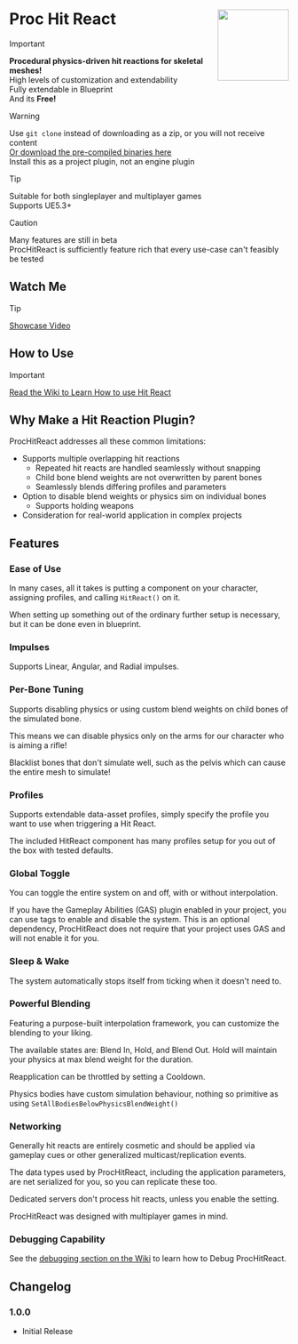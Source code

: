 # Proc Hit React <img align="right" width=128, height=128 src="https://github.com/Vaei/ProcHitReact/blob/main/Resources/Icon128.png">

> [!IMPORTANT]
> **Procedural physics-driven hit reactions for skeletal meshes!**
> <br>High levels of customization and extendability
> <br>Fully extendable in Blueprint
> <br>And its **Free!**

> [!WARNING]
> Use `git clone` instead of downloading as a zip, or you will not receive content
> <br>[Or download the pre-compiled binaries here](https://github.com/Vaei/ProcHitReact/wiki/How-to-Use)
> <br>Install this as a project plugin, not an engine plugin

> [!TIP]
> Suitable for both singleplayer and multiplayer games
> <br>Supports UE5.3+

> [!CAUTION]
> Many features are still in beta
> <br>ProcHitReact is sufficiently feature rich that every use-case can't feasibly be tested

## Watch Me

> [!TIP]
> [Showcase Video](https://youtu.be/y_BLLSzCjd4)

## How to Use
> [!IMPORTANT]
> [Read the Wiki to Learn How to use Hit React](https://github.com/Vaei/ProcHitReact/wiki/How-to-Use)

## Why Make a Hit Reaction Plugin?

ProcHitReact addresses all these common limitations:

* Supports multiple overlapping hit reactions
  * Repeated hit reacts are handled seamlessly without snapping
  * Child bone blend weights are not overwritten by parent bones
  * Seamlessly blends differing profiles and parameters
* Option to disable blend weights or physics sim on individual bones
  * Supports holding weapons
* Consideration for real-world application in complex projects

## Features
### Ease of Use
In many cases, all it takes is putting a component on your character, assigning profiles, and calling `HitReact()` on it.

When setting up something out of the ordinary further setup is necessary, but it can be done even in blueprint.

### Impulses
Supports Linear, Angular, and Radial impulses.

### Per-Bone Tuning
Supports disabling physics or using custom blend weights on child bones of the simulated bone.

This means we can disable physics only on the arms for our character who is aiming a rifle!

Blacklist bones that don't simulate well, such as the pelvis which can cause the entire mesh to simulate!

### Profiles
Supports extendable data-asset profiles, simply specify the profile you want to use when triggering a Hit React.

The included HitReact component has many profiles setup for you out of the box with tested defaults.

### Global Toggle
You can toggle the entire system on and off, with or without interpolation.

If you have the Gameplay Abilities (GAS) plugin enabled in your project, you can use tags to enable and disable the system. This is an optional dependency, ProcHitReact does not require that your project uses GAS and will not enable it for you.

### Sleep & Wake
The system automatically stops itself from ticking when it doesn't need to.

### Powerful Blending
Featuring a purpose-built interpolation framework, you can customize the blending to your liking.

The available states are: Blend In, Hold, and Blend Out. Hold will maintain your physics at max blend weight for the duration.

Reapplication can be throttled by setting a Cooldown.

Physics bodies have custom simulation behaviour, nothing so primitive as using `SetAllBodiesBelowPhysicsBlendWeight()`

### Networking
Generally hit reacts are entirely cosmetic and should be applied via gameplay cues or other generalized multicast/replication events.

The data types used by ProcHitReact, including the application parameters, are net serialized for you, so you can replicate these too.

Dedicated servers don't process hit reacts, unless you enable the setting.

ProcHitReact was designed with multiplayer games in mind.

### Debugging Capability
See the [debugging section on the Wiki](https://github.com/Vaei/ProcHitReact/wiki/Debugging) to learn how to Debug ProcHitReact.

## Changelog

### 1.0.0
* Initial Release
